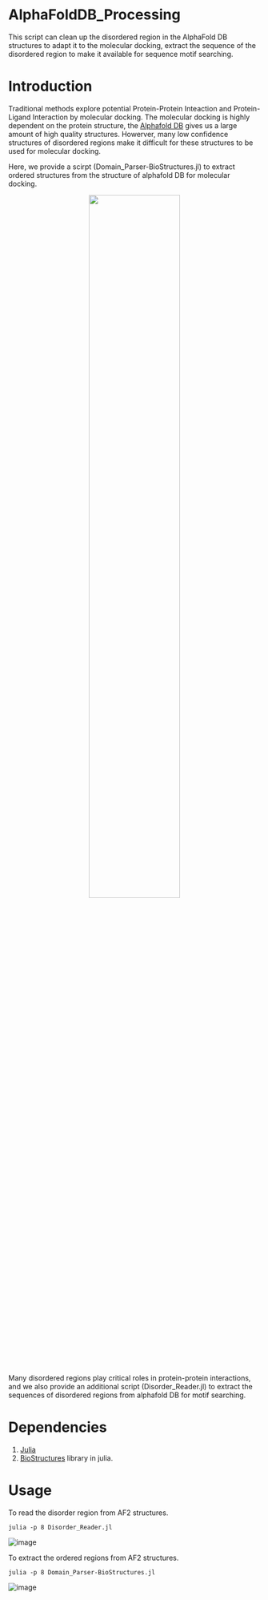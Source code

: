 # AlphaFoldDB_Processing
This script can clean up the disordered region in the AlphaFold DB structures to adapt it to the molecular docking, extract the sequence of the disordered region to make it available for sequence motif searching.

Introduction
===

Traditional methods explore potential Protein-Protein Inteaction and Protein-Ligand Interaction by molecular docking. The molecular docking is highly dependent on the protein structure, the [Alphafold DB](https://alphafold.ebi.ac.uk/) gives us a large amount of high quality structures. Howerver, many low confidence structures of disordered regions make it difficult for these structures to be used for molecular docking. 

Here, we provide a scirpt (Domain_Parser-BioStructures.jl) to extract ordered structures from the structure of alphafold DB for molecular docking.

<div align="center" style="border-top:1px;border-botton:1px">
<img src=https://user-images.githubusercontent.com/58931275/127297567-36ab0c1e-f97b-44fa-a0a3-ee2f9c715699.png width=60% />
</div>
    
Many disordered regions play critical roles in protein-protein interactions, and we also provide an additional script (Disorder_Reader.jl) to extract the sequences of disordered regions from alphafold DB for motif searching.

Dependencies
===

1. [Julia](https://julialang.org/downloads/)
2. [BioStructures](https://github.com/BioJulia/BioStructures.jl) library in julia. 

Usage
===

To read the disorder region from AF2 structures.

    julia -p 8 Disorder_Reader.jl

![image](https://user-images.githubusercontent.com/58931275/127270117-22e8ce78-e542-4161-8066-2ec7d3b1c9ca.png)


To extract the ordered regions from AF2 structures.

    julia -p 8 Domain_Parser-BioStructures.jl

![image](https://user-images.githubusercontent.com/58931275/127270091-068d684e-620b-4b60-bcd5-4ed11247faae.png)



